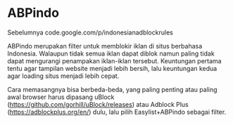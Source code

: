 # ABPindo
Sebelumnya code.google.com/p/indonesianadblockrules

ABPindo merupakan filter untuk memblokir iklan di situs berbahasa Indonesia. Walaupun tidak semua iklan dapat diblok namun paling tidak dapat mengurangi penampakan iklan-iklan tersebut. Keuntungan pertama tentu agar tampilan website menjadi lebih bersih, lalu keuntungan kedua agar loading situs menjadi lebih cepat.

Cara memasangnya bisa berbeda-beda, yang paling penting atau paling awal browser harus dipasang uBlock (https://github.com/gorhill/uBlock/releases) atau Adblock Plus (https://adblockplus.org/en/) dulu, lalu pilih Easylist+ABPindo sebagai filter.
